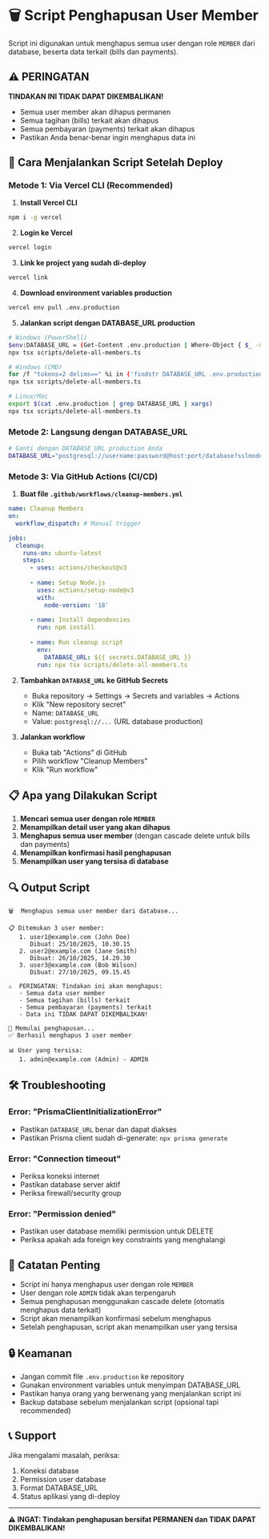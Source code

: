# 🗑️ Script Penghapusan User Member

Script ini digunakan untuk menghapus semua user dengan role `MEMBER` dari database, beserta data terkait (bills dan payments).

## ⚠️ PERINGATAN

**TINDAKAN INI TIDAK DAPAT DIKEMBALIKAN!**
- Semua user member akan dihapus permanen
- Semua tagihan (bills) terkait akan dihapus
- Semua pembayaran (payments) terkait akan dihapus
- Pastikan Anda benar-benar ingin menghapus data ini

## 🚀 Cara Menjalankan Script Setelah Deploy

### Metode 1: Via Vercel CLI (Recommended)

1. **Install Vercel CLI**
```bash
npm i -g vercel
```

2. **Login ke Vercel**
```bash
vercel login
```

3. **Link ke project yang sudah di-deploy**
```bash
vercel link
```

4. **Download environment variables production**
```bash
vercel env pull .env.production
```

5. **Jalankan script dengan DATABASE_URL production**
```bash
# Windows (PowerShell)
$env:DATABASE_URL = (Get-Content .env.production | Where-Object { $_ -match "^DATABASE_URL=" }).Split("=",2)[1]
npx tsx scripts/delete-all-members.ts

# Windows (CMD)
for /f "tokens=2 delims==" %i in ('findstr DATABASE_URL .env.production') do set DATABASE_URL=%i
npx tsx scripts/delete-all-members.ts

# Linux/Mac
export $(cat .env.production | grep DATABASE_URL | xargs)
npx tsx scripts/delete-all-members.ts
```

### Metode 2: Langsung dengan DATABASE_URL

```bash
# Ganti dengan DATABASE_URL production Anda
DATABASE_URL="postgresql://username:password@host:port/database?sslmode=require" npx tsx scripts/delete-all-members.ts
```

### Metode 3: Via GitHub Actions (CI/CD)

1. **Buat file `.github/workflows/cleanup-members.yml`**
```yaml
name: Cleanup Members
on:
  workflow_dispatch: # Manual trigger

jobs:
  cleanup:
    runs-on: ubuntu-latest
    steps:
      - uses: actions/checkout@v3
      
      - name: Setup Node.js
        uses: actions/setup-node@v3
        with:
          node-version: '18'
          
      - name: Install dependencies
        run: npm install
        
      - name: Run cleanup script
        env:
          DATABASE_URL: ${{ secrets.DATABASE_URL }}
        run: npx tsx scripts/delete-all-members.ts
```

2. **Tambahkan `DATABASE_URL` ke GitHub Secrets**
   - Buka repository → Settings → Secrets and variables → Actions
   - Klik "New repository secret"
   - Name: `DATABASE_URL`
   - Value: `postgresql://...` (URL database production)

3. **Jalankan workflow**
   - Buka tab "Actions" di GitHub
   - Pilih workflow "Cleanup Members"
   - Klik "Run workflow"

## 📋 Apa yang Dilakukan Script

1. **Mencari semua user dengan role `MEMBER`**
2. **Menampilkan detail user yang akan dihapus**
3. **Menghapus semua user member** (dengan cascade delete untuk bills dan payments)
4. **Menampilkan konfirmasi hasil penghapusan**
5. **Menampilkan user yang tersisa di database**

## 🔍 Output Script

```
🗑️  Menghapus semua user member dari database...

📋 Ditemukan 3 user member:
   1. user1@example.com (John Doe)
      Dibuat: 25/10/2025, 10.30.15
   2. user2@example.com (Jane Smith)
      Dibuat: 26/10/2025, 14.20.30
   3. user3@example.com (Bob Wilson)
      Dibuat: 27/10/2025, 09.15.45

⚠️  PERINGATAN: Tindakan ini akan menghapus:
   - Semua data user member
   - Semua tagihan (bills) terkait
   - Semua pembayaran (payments) terkait
   - Data ini TIDAK DAPAT DIKEMBALIKAN!

🔄 Memulai penghapusan...
✅ Berhasil menghapus 3 user member

📊 User yang tersisa:
   1. admin@example.com (Admin) - ADMIN
```

## 🛠️ Troubleshooting

### Error: "PrismaClientInitializationError"
- Pastikan `DATABASE_URL` benar dan dapat diakses
- Pastikan Prisma client sudah di-generate: `npx prisma generate`

### Error: "Connection timeout"
- Periksa koneksi internet
- Pastikan database server aktif
- Periksa firewall/security group

### Error: "Permission denied"
- Pastikan user database memiliki permission untuk DELETE
- Periksa apakah ada foreign key constraints yang menghalangi

## 📝 Catatan Penting

- Script ini hanya menghapus user dengan role `MEMBER`
- User dengan role `ADMIN` tidak akan terpengaruh
- Semua penghapusan menggunakan cascade delete (otomatis menghapus data terkait)
- Script akan menampilkan konfirmasi sebelum menghapus
- Setelah penghapusan, script akan menampilkan user yang tersisa

## 🔒 Keamanan

- Jangan commit file `.env.production` ke repository
- Gunakan environment variables untuk menyimpan DATABASE_URL
- Pastikan hanya orang yang berwenang yang menjalankan script ini
- Backup database sebelum menjalankan script (opsional tapi recommended)

## 📞 Support

Jika mengalami masalah, periksa:
1. Koneksi database
2. Permission user database
3. Format DATABASE_URL
4. Status aplikasi yang di-deploy

---

**⚠️ INGAT: Tindakan penghapusan bersifat PERMANEN dan TIDAK DAPAT DIKEMBALIKAN!**
